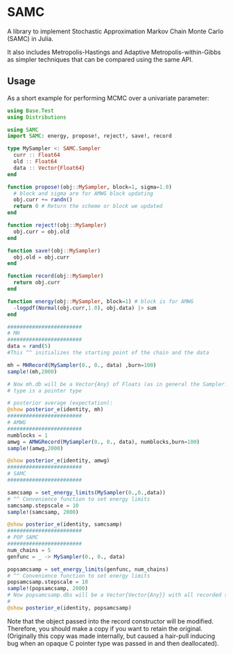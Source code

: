 # SAMC

A library to implement Stochastic Approximation Markov Chain Monte Carlo (SAMC) 
in Julia. 

It also includes Metropolis-Hastings and Adaptive Metropolis-within-Gibbs as 
simpler techniques that can be compared using the same API.

## Usage
As a short example for performing MCMC over a univariate parameter:

```julia
using Base.Test
using Distributions

using SAMC
import SAMC: energy, propose!, reject!, save!, record

type MySampler <: SAMC.Sampler
  curr :: Float64
  old :: Float64
  data :: Vector{Float64}
end

function propose!(obj::MySampler, block=1, sigma=1.0)
  # block and sigma are for AMWG block updating
  obj.curr += randn()
  return 0 # Return the scheme or block we updated
end

function reject!(obj::MySampler)
  obj.curr = obj.old
end

function save!(obj::MySampler)
  obj.old = obj.curr
end

function record(obj::MySampler)
  return obj.curr
end

function energy(obj::MySampler, block=1) # block is for AMWG
  -logpdf(Normal(obj.curr,1.0), obj.data) |> sum
end

########################
# MH
########################
data = rand(5)
#This ^^ initializes the starting point of the chain and the data

mh = MHRecord(MySampler(0., 0., data) ,burn=100)
sample!(mh,2000)

# Now mh.db will be a Vector{Any} of Floats (as in general the Sampler.curr
# type is a pointer type

# posterior average (expectation):
@show posterior_e(identity, mh)
########################
# AMWG
########################
numblocks = 1
amwg = AMWGRecord(MySampler(0., 0., data), numblocks,burn=100)
sample!(amwg,2000)

@show posterior_e(identity, amwg)
########################
# SAMC
########################

samcsamp = set_energy_limits(MySampler(0.,0.,data))
# ^^ Convenience function to set energy limits
samcsamp.stepscale = 10
sample!(samcsamp, 2000)

@show posterior_e(identity, samcsamp)
########################
# POP SAMC
########################
num_chains = 5
genfunc = _ -> MySampler(0., 0., data)

popsamcsamp = set_energy_limits(genfunc, num_chains)
# ^^ Convenience function to set energy limits
popsamcsamp.stepscale = 10
sample!(popsamcsamp, 2000)
# Now popsamcsamp.dbs will be a Vector{Vector{Any}} with all recorded samples
#
@show posterior_e(identity, popsamcsamp)
```

Note that the object passed into the record constructor will be modified.  
Therefore, you should make a copy if you want to retain the original.  
(Originally this copy was made internally, but caused a hair-pull inducing bug 
when an opaque C pointer type was passed in and then deallocated). 
